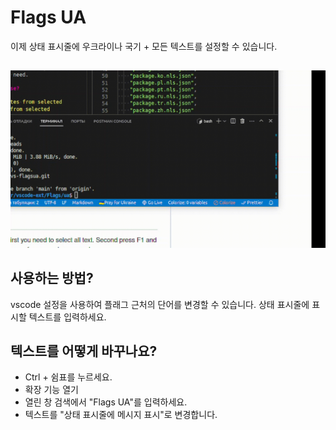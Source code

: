 # Flags UA

이제 상태 표시줄에 우크라이나 국기 + 모든 텍스트를 설정할 수 있습니다.

##

[![Vscode 확장](/translations/demo.gif 'Vscode 확장 데모')](https://learnwithyan.com)

## 사용하는 방법?

vscode 설정을 사용하여 플래그 근처의 단어를 변경할 수 있습니다. 상태 표시줄에 표시할 텍스트를 입력하세요.

## 텍스트를 어떻게 바꾸나요?

- Ctrl + 쉼표를 누르세요.
- 확장 기능 열기
- 열린 창 검색에서 "Flags UA"를 입력하세요.
- 텍스트를 "상태 표시줄에 메시지 표시"로 변경합니다.

#
